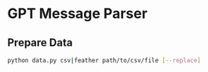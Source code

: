 # GPT Message Parser

## Prepare Data
```bash
python data.py csv|feather path/to/csv/file [--replace]
```